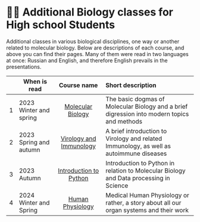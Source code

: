 # 🧑‍🔬 Additional Biology classes for High school Students

Additional classes in various biological disciplines, one way or another related to molecular biology. Below are descriptions of each course, and above you can find their pages. Many of them were read in two languages at once: Russian and English, and therefore English prevails in the presentations.

| | When is read | Course name | Short description |
| :---: | --- | :---: | :--- |
| 1 | 2023 Winter and spring | [Molecular Biology](https://github.com/subpolare/france/blob/main/2023-MolecularBiology.md) | The basic dogmas of Molecular Biology and a brief digression into modern topics and methods | 
| 2 | 2023 Spring and autumn| [Virology and Immunology](https://github.com/subpolare/france/blob/main/2023-Virology-Immunology.md) | A brief introduction to Virology and related Immunology, as well as autoimmune diseases | 
| 3 | 2023 Autumn | [Introduction to Python](https://github.com/subpolare/france/blob/main/2023-Python.md) | Introduction to Python in relation to Molecular Biology and Data processing in Science | 
| 4 | 2024 Winter and Spring | [Human Physiology](https://github.com/subpolare/france/blob/main/2024-Human.md) | Medical Human Physiology or rather, a story about all our organ systems and their work | 


